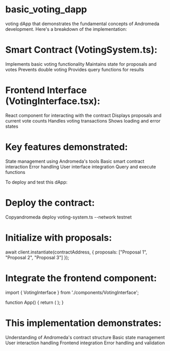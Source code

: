 # basic_voting_dapp

voting dApp that demonstrates the fundamental concepts of Andromeda development. Here's a breakdown of the implementation:

# Smart Contract (VotingSystem.ts):

Implements basic voting functionality
Maintains state for proposals and votes
Prevents double voting
Provides query functions for results

# Frontend Interface (VotingInterface.tsx):

React component for interacting with the contract
Displays proposals and current vote counts
Handles voting transactions
Shows loading and error states

# Key features demonstrated:

State management using Andromeda's tools
Basic smart contract interaction
Error handling
User interface integration
Query and execute functions

To deploy and test this dApp:

# Deploy the contract:

Copyandromeda deploy voting-system.ts --network testnet

# Initialize with proposals:

await client.instantiate(contractAddress, {
  proposals: ["Proposal 1", "Proposal 2", "Proposal 3"]
});

# Integrate the frontend component:

import { VotingInterface } from './components/VotingInterface';

function App() {
  return (
    <VotingInterface contractAddress="your-contract-address" />
  );
}

# This implementation demonstrates:

Understanding of Andromeda's contract structure
Basic state management
User interaction handling
Frontend integration
Error handling and validation
